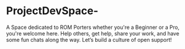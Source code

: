 # ProjectDevSpace-
A Space dedicated to ROM Porters whether you're a Beginner or a Pro, you're welcome here.  Help others, get help, share your work, and have some fun chats along the way.  Let’s build a culture of open support!

